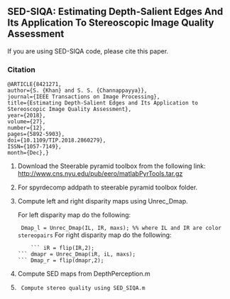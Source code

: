 ## SED-SIQA: Estimating Depth-Salient Edges And Its Application To Stereoscopic Image Quality Assessment

If you are using SED-SIQA code, please cite this paper.

### Citation
    @ARTICLE{8421271,
    author={S. {Khan} and S. S. {Channappayya}},
    journal={IEEE Transactions on Image Processing},
    title={Estimating Depth-Salient Edges and Its Application to Stereoscopic Image Quality Assessment},
    year={2018},
    volume={27},
    number={12},
    pages={5892-5903},
    doi={10.1109/TIP.2018.2860279},
    ISSN={1057-7149},
    month={Dec},}


1)	Download the Steerable pyramid toolbox from the following link:  
        http://www.cns.nyu.edu/pub/eero/matlabPyrTools.tar.gz 

2)	For spyrdecomp addpath to steerable pyramid toolbox folder.

3)	Compute left and right disparity maps using Unrec_Dmap.

	For left disparity map do the following:
	
	``` Dmap_l = Unrec_Dmap(IL, IR, maxs); %% where IL and IR are color stereopairs```
	For right disparity map do the following:
	``` iL = flip(IL,2);
        ``` iR = flip(IR,2);
	``` dmapr = Unrec_Dmap(iR, iL, maxs);
	``` Dmap_r = flip(dmapr,2);

4)	Compute SED maps from DepthPerception.m

5)      Compute stereo quality using SED_SIQA.m
